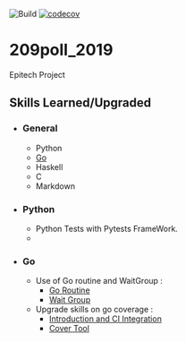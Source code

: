 ![Build](https://github.com/Encorpluptit/209poll_2019/workflows/Build/badge.svg)
[![codecov](https://codecov.io/gh/Encorpluptit/209poll_2019/branch/master/graph/badge.svg?token=ID0NHLIUAG)](https://codecov.io/gh/Encorpluptit/209poll_2019)

# 209poll_2019
Epitech Project


## Skills Learned/Upgraded

- ### General
    - Python
    - [Go](#go)
    - Haskell
    - C
    - Markdown

- ### Python
    - Python Tests with Pytests FrameWork.
    - 

- ### Go
    - Use of Go routine and WaitGroup :
        - [Go Routine](https://tutorialedge.net/golang/concurrency-with-golang-goroutines/)
        - [Wait Group](https://tutorialedge.net/golang/go-waitgroup-tutorial/)
    - Upgrade skills on go coverage :
        - [Introduction and CI Integration](https://blog.seriesci.com/how-to-measure-code-coverage-in-go/)
        - [Cover Tool](https://blog.golang.org/cover)

